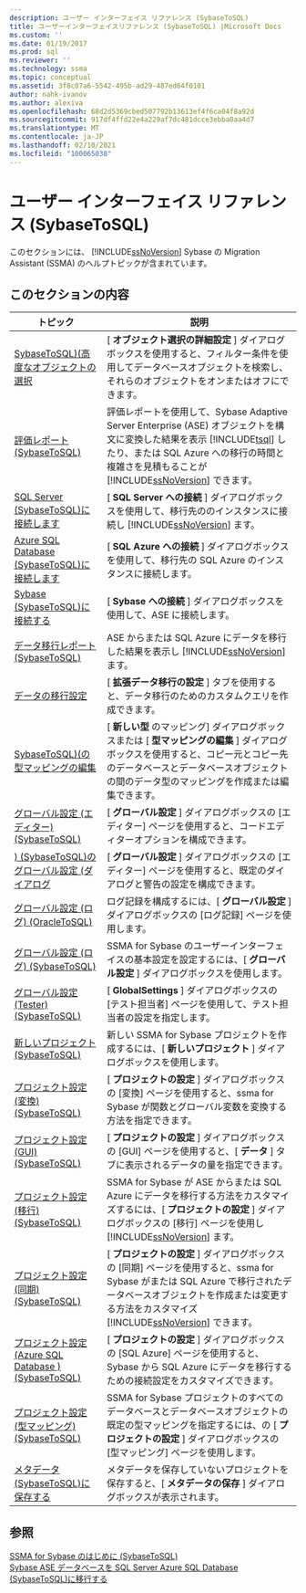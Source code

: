 ```yaml
---
description: ユーザー インターフェイス リファレンス (SybaseToSQL)
title: ユーザーインターフェイスリファレンス (SybaseToSQL) |Microsoft Docs
ms.custom: ''
ms.date: 01/19/2017
ms.prod: sql
ms.reviewer: ''
ms.technology: ssma
ms.topic: conceptual
ms.assetid: 3f8c07a6-5542-495b-ad29-487ed64f0101
author: nahk-ivanov
ms.author: alexiva
ms.openlocfilehash: 68d2d5369cbed507792b13613ef4f6ca04f8a92d
ms.sourcegitcommit: 917df4ffd22e4a229af7dc481dcce3ebba0aa4d7
ms.translationtype: MT
ms.contentlocale: ja-JP
ms.lasthandoff: 02/10/2021
ms.locfileid: "100065038"
---
```

# <a name="user-interface-reference-sybasetosql"></a>ユーザー インターフェイス リファレンス (SybaseToSQL)
このセクションには、 [!INCLUDE[ssNoVersion](../../includes/ssnoversion-md.md)] Sybase の Migration Assistant (SSMA) のヘルプトピックが含まれています。  
  
## <a name="in-this-section"></a>このセクションの内容  
  
|トピック|説明|  
|---------|---------------|  
|[SybaseToSQL&#41;&#40;高度なオブジェクトの選択 ](../../ssma/sybase/advanced-object-selection-sybasetosql.md)|[ **オブジェクト選択の詳細設定** ] ダイアログボックスを使用すると、フィルター条件を使用してデータベースオブジェクトを検索し、それらのオブジェクトをオンまたはオフにできます。|  
|[評価レポート &#40;SybaseToSQL&#41;](../../ssma/sybase/assessment-report-sybasetosql.md)|評価レポートを使用して、Sybase Adaptive Server Enterprise (ASE) オブジェクトを構文に変換した結果を表示 [!INCLUDE[tsql](../../includes/tsql-md.md)] したり、または SQL Azure への移行の時間と複雑さを見積もることが [!INCLUDE[ssNoVersion](../../includes/ssnoversion-md.md)] できます。|  
|[SQL Server &#40;SybaseToSQL&#41;に接続します ](../../ssma/sybase/connect-to-sql-server-sybasetosql.md)|[ **SQL Server への接続** ] ダイアログボックスを使用して、移行先ののインスタンスに接続し [!INCLUDE[ssNoVersion](../../includes/ssnoversion-md.md)] ます。|  
|[Azure SQL Database &#40;SybaseToSQL&#41;に接続します ](../../ssma/sybase/connect-to-azure-sql-db-sybasetosql.md)|[ **SQL Azure への接続** ] ダイアログボックスを使用して、移行先の SQL Azure のインスタンスに接続します。|  
|[Sybase &#40;SybaseToSQL&#41;に接続する ](../../ssma/sybase/connect-to-sybase-sybasetosql.md)|[ **Sybase への接続** ] ダイアログボックスを使用して、ASE に接続します。|  
|[データ移行レポート &#40;SybaseToSQL&#41;](../../ssma/sybase/data-migration-report-sybasetosql.md)|ASE からまたは SQL Azure にデータを移行した結果を表示し [!INCLUDE[ssNoVersion](../../includes/ssnoversion-md.md)] ます。|  
|[データの移行設定](data-migration-settings-sybasetosql.md)|[ **拡張データ移行の設定** ] タブを使用すると、データ移行のためのカスタムクエリを作成できます。|  
|[SybaseToSQL&#41;&#40;の型マッピングの編集 ](../../ssma/sybase/edit-type-mapping-sybasetosql.md)|[ **新しい型** のマッピング] ダイアログボックスまたは [ **型マッピングの編集** ] ダイアログボックスを使用すると、コピー元とコピー先のデータベースとデータベースオブジェクトの間のデータ型のマッピングを作成または編集できます。|  
|[グローバル設定 &#40;エディター&#41; &#40;SybaseToSQL&#41;](../../ssma/sybase/global-settings-editor-sybasetosql.md)|[ **グローバル設定** ] ダイアログボックスの [エディター] ページを使用すると、コードエディターオプションを構成できます。|  
|[&#41;  &#40;SybaseToSQL&#41;のグローバル設定 &#40;ダイアログ ](../../ssma/sybase/global-settings-dialogs-sybasetosql.md)|[ **グローバル設定** ] ダイアログボックスの [エディター] ページを使用すると、既定のダイアログと警告の設定を構成できます。|  
|[グローバル設定 &#40;ログ&#41; &#40;OracleToSQL&#41;](../../ssma/oracle/global-settings-logging-oracletosql.md)|ログ記録を構成するには、[ **グローバル設定** ] ダイアログボックスの [ログ記録] ページを使用します。|  
|[グローバル設定 &#40;ログ&#41; &#40;SybaseToSQL&#41;](../../ssma/sybase/global-settings-logging-sybasetosql.md)|SSMA for Sybase のユーザーインターフェイスの基本設定を設定するには、[ **グローバル設定** ] ダイアログボックスを使用します。|  
|[グローバル設定 &#40;Tester&#41; &#40;SybaseToSQL&#41;](../../ssma/sybase/global-settings-tester-sybasetosql.md)|[ **GlobalSettings** ] ダイアログボックスの [テスト担当者] ページを使用して、テスト担当者の設定を指定します。|  
|[新しいプロジェクト &#40;SybaseToSQL&#41;](../../ssma/sybase/new-project-sybasetosql.md)|新しい SSMA for Sybase プロジェクトを作成するには、[ **新しいプロジェクト** ] ダイアログボックスを使用します。|  
|[プロジェクト設定 &#40;変換&#41; &#40;SybaseToSQL&#41;](../../ssma/sybase/project-settings-conversion-sybasetosql.md)|[ **プロジェクトの設定** ] ダイアログボックスの [変換] ページを使用すると、ssma for Sybase が関数とグローバル変数を変換する方法を指定できます。|  
|[プロジェクト設定 &#40;GUI&#41; &#40;SybaseToSQL&#41;](../../ssma/sybase/project-settings-gui-sybasetosql.md)|[ **プロジェクトの設定** ] ダイアログボックスの [GUI] ページを使用すると、[ **データ** ] タブに表示されるデータの量を指定できます。|  
|[プロジェクト設定 &#40;移行&#41; &#40;SybaseToSQL&#41;](../../ssma/sybase/project-settings-migration-sybasetosql.md)|SSMA for Sybase が ASE からまたは SQL Azure にデータを移行する方法をカスタマイズするには、[ **プロジェクトの設定** ] ダイアログボックスの [移行] ページを使用し [!INCLUDE[ssNoVersion](../../includes/ssnoversion-md.md)] ます。|  
|[プロジェクト設定 &#40;同期&#41; &#40;SybaseToSQL&#41;](../../ssma/sybase/project-settings-synchronization-sybasetosql.md)|[ **プロジェクトの設定** ] ダイアログボックスの [同期] ページを使用すると、ssma for Sybase がまたは SQL Azure で移行されたデータベースオブジェクトを作成または変更する方法をカスタマイズ [!INCLUDE[ssNoVersion](../../includes/ssnoversion-md.md)] できます。|  
|[プロジェクト設定 &#40;Azure SQL Database &#41; &#40;SybaseToSQL&#41;](../../ssma/sybase/project-settings-azure-sql-db-sybasetosql.md)|[ **プロジェクトの設定** ] ダイアログボックスの [SQL Azure] ページを使用すると、Sybase から SQL Azure にデータを移行するための接続設定をカスタマイズできます。|  
|[プロジェクト設定 &#40;型マッピング&#41; &#40;SybaseToSQL&#41;](../../ssma/sybase/project-settings-type-mapping-sybasetosql.md)|SSMA for Sybase プロジェクトのすべてのデータベースとデータベースオブジェクトの既定の型マッピングを指定するには、の [ **プロジェクトの設定** ] ダイアログボックスの [型マッピング] ページを使用します。|  
|[メタデータ &#40;SybaseToSQL&#41;に保存する ](../../ssma/sybase/save-metadata-sybasetosql.md)|メタデータを保存していないプロジェクトを保存すると、[ **メタデータの保存** ] ダイアログボックスが表示されます。|  
  
## <a name="see-also"></a>参照  
[SSMA for Sybase のはじめに &#40;SybaseToSQL&#41;](../../ssma/sybase/getting-started-with-ssma-for-sybase-sybasetosql.md)  
[Sybase ASE データベースを SQL Server Azure SQL Database &#40;SybaseToSQL&#41;に移行する ](../../ssma/sybase/migrating-sybase-ase-databases-to-sql-server-azure-sql-db-sybasetosql.md)  
  
